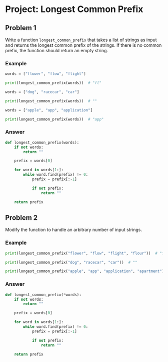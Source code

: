 # Project: Longest Common Prefix

## Problem 1

Write a function `longest_common_prefix` that takes a list of strings as input and returns the longest common prefix of the strings. If there is no common prefix, the function should return an empty string.

### Example

```python
words = ["flower", "flow", "flight"]

print(longest_common_prefix(words))  # "fl"

words = ["dog", "racecar", "car"]

print(longest_common_prefix(words))  # ""

words = ["apple", "app", "application"]

print(longest_common_prefix(words))  # "app"
```

### Answer

```python
def longest_common_prefix(words):
    if not words:
        return ""

    prefix = words[0]

    for word in words[1:]:
        while word.find(prefix) != 0:
            prefix = prefix[:-1]

            if not prefix:
                return ""

    return prefix
```

## Problem 2

Modify the function to handle an arbitrary number of input strings.

### Example

```python
print(longest_common_prefix("flower", "flow", "flight", "flour"))  # "fl"

print(longest_common_prefix("dog", "racecar", "car"))  # ""

print(longest_common_prefix("apple", "app", "application", "apartment"))  # "ap"
```

### Answer

```python
def longest_common_prefix(*words):
    if not words:
        return ""

    prefix = words[0]

    for word in words[1:]:
        while word.find(prefix) != 0:
            prefix = prefix[:-1]

            if not prefix:
                return ""

    return prefix
```
